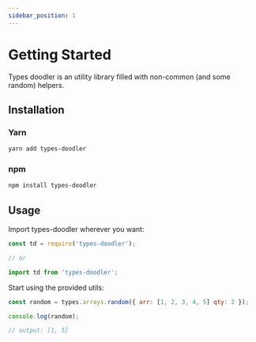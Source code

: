 ```yaml
---
sidebar_position: 1
---
```


# Getting Started

Types doodler is an utility library filled with non-common (and some random) helpers.

## Installation

### Yarn

```bash
yarn add types-doodler
```

### npm

```bash
npm install types-doodler
```

## Usage

Import types-doodler wherever you want:

```js
const td = require('types-doodler');

// or

import td from 'types-doodler';
```

Start using the provided utils:

```js
const random = types.arrays.random({ arr: [1, 2, 3, 4, 5] qty: 2 });

console.log(random);

// output: [1, 5]
```
